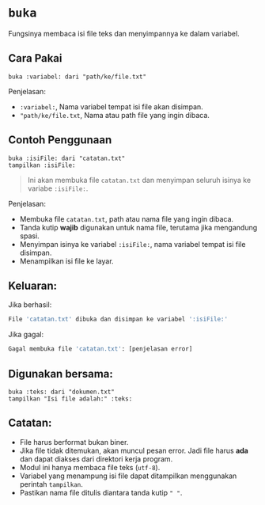 # `buka`
Fungsinya membaca isi file teks dan menyimpannya ke dalam variabel.

## Cara Pakai
```earl
buka :variabel: dari "path/ke/file.txt"
```
Penjelasan:
- `:variabel:`, Nama variabel tempat isi file akan disimpan.
- `"path/ke/file.txt`, Nama atau path file yang ingin dibaca.

## Contoh Penggunaan
```earl
buka :isiFile: dari "catatan.txt"
tampilkan :isiFile:
```
> Ini akan membuka file `catatan.txt` dan menyimpan seluruh isinya ke variabe `:isiFile:`.

Penjelasan:
- Membuka file `catatan.txt`, path atau nama file yang ingin dibaca.
- Tanda kutip **wajib** digunakan untuk nama file, terutama jika mengandung spasi.
- Menyimpan isinya ke variabel `:isiFile:`, nama variabel tempat isi file disimpan.
- Menampilkan isi file ke layar.

## Keluaran:
Jika berhasil:
```bash
File 'catatan.txt' dibuka dan disimpan ke variabel ':isiFile:'
```
Jika gagal:
```bash
Gagal membuka file 'catatan.txt': [penjelasan error]
```

## Digunakan bersama:
```earl
buka :teks: dari "dokumen.txt"
tampilkan "Isi file adalah:" :teks:
```

## Catatan:
- File harus berformat bukan biner.
- Jika file tidak ditemukan, akan muncul pesan error. Jadi file harus **ada** dan dapat diakses dari direktori kerja program.
- Modul ini hanya membaca file teks (`utf-8`).
- Variabel yang menampung isi file dapat ditampilkan menggunakan perintah `tampilkan`.
- Pastikan nama file ditulis diantara tanda kutip `" "`.
